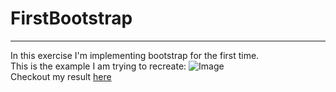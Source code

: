 # FirstBootstrap 

---
In this exercise I'm implementing bootstrap for the first time.\
This is the example I am trying to recreate:
![Image](FirstBootstrap/images/example.PNG)\
Checkout my result [here](https://dengian.github.io/FirstBootstrap/)


